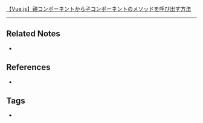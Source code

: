 [【Vue.js】親コンポーネントから子コンポーネントのメソッドを呼び出す方法](https://naoya-ono.com/blog/call-method/)

----
## Related Notes
- 

## References
- 

## Tags
- 